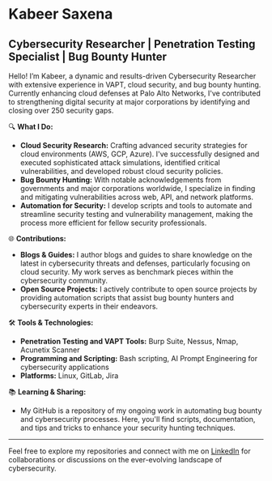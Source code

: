 # Kabeer Saxena

## Cybersecurity Researcher | Penetration Testing Specialist | Bug Bounty Hunter

Hello! I’m Kabeer, a dynamic and results-driven Cybersecurity Researcher with extensive experience in VAPT, cloud security, and bug bounty hunting. Currently enhancing cloud defenses at Palo Alto Networks, I've contributed to strengthening digital security at major corporations by identifying and closing over 250 security gaps.

🔍 **What I Do:**
- **Cloud Security Research:** Crafting advanced security strategies for cloud environments (AWS, GCP, Azure). I've successfully designed and executed sophisticated attack simulations, identified critical vulnerabilities, and developed robust cloud security policies.
- **Bug Bounty Hunting:** With notable acknowledgements from governments and major corporations worldwide, I specialize in finding and mitigating vulnerabilities across web, API, and network platforms.
- **Automation for Security:** I develop scripts and tools to automate and streamline security testing and vulnerability management, making the process more efficient for fellow security professionals.

🌐 **Contributions:**
- **Blogs & Guides:** I author blogs and guides to share knowledge on the latest in cybersecurity threats and defenses, particularly focusing on cloud security. My work serves as benchmark pieces within the cybersecurity community.
- **Open Source Projects:** I actively contribute to open source projects by providing automation scripts that assist bug bounty hunters and cybersecurity experts in their endeavors.

🛠️ **Tools & Technologies:**
- **Penetration Testing and VAPT Tools:** Burp Suite, Nessus, Nmap, Acunetix Scanner
- **Programming and Scripting:** Bash scripting, AI Prompt Engineering for cybersecurity applications
- **Platforms:** Linux, GitLab, Jira

📚 **Learning & Sharing:**
- My GitHub is a repository of my ongoing work in automating bug bounty and cybersecurity processes. Here, you'll find scripts, documentation, and tips and tricks to enhance your security hunting techniques.

---

Feel free to explore my repositories and connect with me on [LinkedIn](linkedin.com/in/kabeersaxena) for collaborations or discussions on the ever-evolving landscape of cybersecurity.

